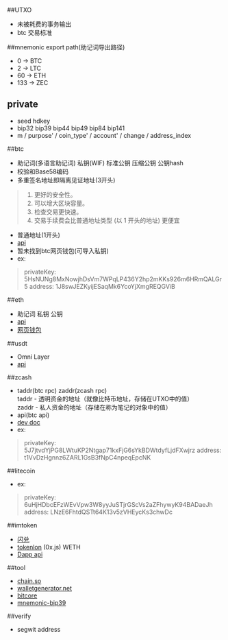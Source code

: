 ##UTXO  
* 未被耗费的事务输出
* btc 交易标准

##mnemonic export path(助记词导出路径)
* 0 -> BTC
* 2 -> LTC
* 60 -> ETH
* 133 -> ZEC

## private
* seed hdkey
* bip32 bip39 bip44 bip49 bip84 bip141
* m / purpose' / coin_type' / account' / change / address_index

##btc
* 助记词(多语言助记词) 私钥(WIF) 标准公钥 压缩公钥 公钥hash
* 校验和Base58编码
* 多重签名地址即隔离见证地址(3开头)
> 1. 更好的安全性。
> 2. 可以增大区块容量。
> 3. 检查交易更快速。  
> 4. 交易手续费会比普通地址类型 (以 1 开头的地址) 更便宜
* 普通地址(1开头)
* [api](https://www.blockcypher.com/dev/bitcoin/)
* 暂未找到btc网页钱包(可导入私钥)
* ex: 
> privateKey: 5HsNUNg8MxNowjhDsVm7WPqLP436Y2hp2mKKs926m6HRmQALGr5
> address: 1J8swJEZKyijESaqMk6YcoYjXmgREQGViB

##eth
* 助记词 私钥 公钥
* [api](https://infura.io/docs/api)
* [网页钱包](myetherwallet.com)

##usdt
* Omni Layer
* [api](https://api.omniexplorer.info/)

##zcash
* taddr(btc rpc) zaddr(zcash rpc)   
  taddr - 透明资金的地址（就像比特币地址，存储在UTXO中的值）  
  zaddr - 私人资金的地址（存储在称为笔记的对象中的值）
* api(btc api)
* [dev doc](https://zcash.readthedocs.io/en/latest/index.html)
* ex:
> privateKey: 5J7jtvdYjPG8LWtuKP2Ntgap71kxFjG6sYkBDWtdyfLjdFXwjrz
> address: t1VvDzHgnnz6ZARL1GsB3fNpC4npeqEpcNK
  
##litecoin
* ex: 
> privateKey: 6uHjHDbcEFzWEvVpw3W8yyJuSTjrGScVs2aZFhywyK94BADaeJh
> address: LNzE6FhtdQSTt64K13v5zVHEycKs3chwDc

##imtoken
* [闪兑](https://developer.kyber.network/docs/Start)
* [tokenlon](https://docs.token.im/tokenlon-sdk/en/) (0x.js) WETH
* [Dapp api](https://docs.token.im/dapp-sdk/en/)

##tool
* [chain.so](https://chain.so)
* [walletgenerator.net](https://walletgenerator.net)
* [bitcore](https://bitcoin.org/en/developer-reference)
* [mnemonic-bip39](https://iancoleman.io/bip39/)

##verify
* segwit address